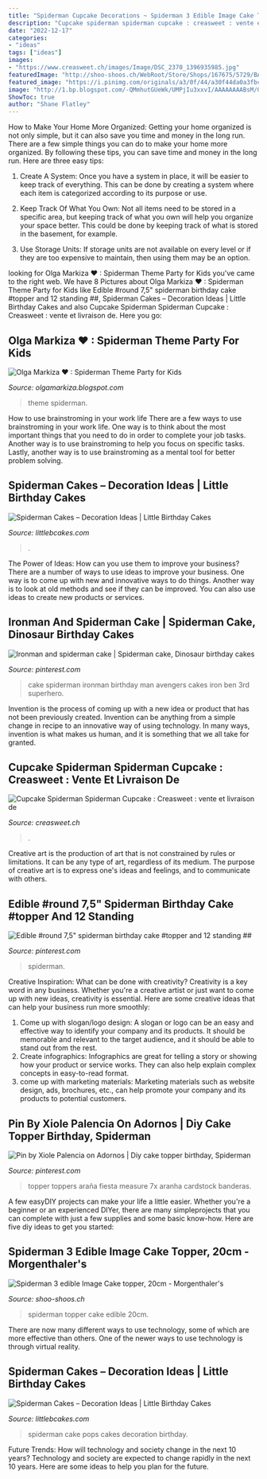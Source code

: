 ```yaml
---
title: "Spiderman Cupcake Decorations ~ Spiderman 3 Edible Image Cake Topper, 20cm"
description: "Cupcake spiderman spiderman cupcake : creasweet : vente et livraison de"
date: "2022-12-17"
categories:
- "ideas"
tags: ["ideas"]
images:
- "https://www.creasweet.ch/images/Image/DSC_2370_1396935985.jpg"
featuredImage: "http://shoo-shoos.ch/WebRoot/Store/Shops/167675/5729/BA18/9851/6EF7/5D3C/0A00/0E18/6BBA/DE-117007-D.jpg"
featured_image: "https://i.pinimg.com/originals/a3/0f/44/a30f44da0a3fbc835e4222e550ed3821.jpg"
image: "http://1.bp.blogspot.com/-QMmhutGUeWk/UMPjIu3xxvI/AAAAAAAABsM/G9p3T60qVpA/s1600/DSC_1796.jpg"
ShowToc: true
author: "Shane Flatley"
---
```



How to Make Your Home More Organized: Getting your home organized is not only simple, but it can also save you time and money in the long run.
There are a few simple things you can do to make your home more organized. By following these tips, you can save time and money in the long run. Here are three easy tips:
1. Create A System: Once you have a system in place, it will be easier to keep track of everything. This can be done by creating a system where each item is categorized according to its purpose or use.

2. Keep Track Of What You Own: Not all items need to be stored in a specific area, but keeping track of what you own will help you organize your space better. This could be done by keeping track of what is stored in the basement, for example.

3. Use Storage Units: If storage units are not available on every level or if they are too expensive to maintain, then using them may be an option.

	

		
looking for Olga Markiza ♥ : Spiderman Theme Party for Kids you've came to the right web. We have 8 Pictures about Olga Markiza ♥ : Spiderman Theme Party for Kids like Edible #round 7,5&quot; spiderman birthday cake #topper and 12 standing ##, Spiderman Cakes – Decoration Ideas | Little Birthday Cakes and also Cupcake Spiderman Spiderman Cupcake : Creasweet : vente et livraison de. Here you go:
		
    
## Olga Markiza ♥ : Spiderman Theme Party For Kids

<img loading=lazy src="http://1.bp.blogspot.com/-QMmhutGUeWk/UMPjIu3xxvI/AAAAAAAABsM/G9p3T60qVpA/s1600/DSC_1796.jpg" onerror="this.onerror=null;this.src='https://tse3.mm.bing.net/th?id=OIP.A8Sj32Iy-cvRzlbB1yA8zAHaLL&amp;pid=15.1';" alt="Olga Markiza ♥ : Spiderman Theme Party for Kids">

_Source: olgamarkiza.blogspot.com_

>theme spiderman. 

	

How to use brainstroming in your work life
There are a few ways to use brainstroming in your work life. One way is to think about the most important things that you need to do in order to complete your job tasks. Another way is to use brainstroming to help you focus on specific tasks. Lastly, another way is to use brainstroming as a mental tool for better problem solving.

    
## Spiderman Cakes – Decoration Ideas | Little Birthday Cakes

<img loading=lazy src="https://www.littlebcakes.com/wp-content/uploads/2013/08/Pictures-of-Spiderman-Cakes.jpg" onerror="this.onerror=null;this.src='https://tse3.mm.bing.net/th?id=OIP.w1-KdDkgOUPCm4KAwFB4_QHaFj&amp;pid=15.1';" alt="Spiderman Cakes – Decoration Ideas | Little Birthday Cakes">

_Source: littlebcakes.com_

>. 

	

The Power of Ideas: How can you use them to improve your business?
There are a number of ways to use ideas to improve your business. One way is to come up with new and innovative ways to do things. Another way is to look at old methods and see if they can be improved. You can also use ideas to create new products or services.

    
## Ironman And Spiderman Cake | Spiderman Cake, Dinosaur Birthday Cakes

<img loading=lazy src="https://i.pinimg.com/originals/a3/0f/44/a30f44da0a3fbc835e4222e550ed3821.jpg" onerror="this.onerror=null;this.src='https://tse2.mm.bing.net/th?id=OIP.AoqIu6jDVsgfZW4n6Oe8zwHaNK&amp;pid=15.1';" alt="Ironman and spiderman cake | Spiderman cake, Dinosaur birthday cakes">

_Source: pinterest.com_

>cake spiderman ironman birthday man avengers cakes iron ben 3rd superhero. 

	

Invention is the process of coming up with a new idea or product that has not been previously created. Invention can be anything from a simple change in recipe to an innovative way of using technology. In many ways, invention is what makes us human, and it is something that we all take for granted.

    
## Cupcake Spiderman Spiderman Cupcake : Creasweet : Vente Et Livraison De

<img loading=lazy src="https://www.creasweet.ch/images/Image/DSC_2370_1396935985.jpg" onerror="this.onerror=null;this.src='https://tse1.mm.bing.net/th?id=OIP.pJs_5VhGvAVfbDkvYPufKQHaE6&amp;pid=15.1';" alt="Cupcake Spiderman Spiderman Cupcake : Creasweet : vente et livraison de">

_Source: creasweet.ch_

>. 

	

Creative art is the production of art that is not constrained by rules or limitations. It can be any type of art, regardless of its medium. The purpose of creative art is to express one's ideas and feelings, and to communicate with others.

    
## Edible #round 7,5&quot; Spiderman Birthday Cake #topper And 12 Standing ##

<img loading=lazy src="https://i.pinimg.com/736x/28/ac/ec/28acec2a4c7c8a9262df3b1aa8a8c8cd--spiderman-birthday-cake-birthday-cake-toppers.jpg" onerror="this.onerror=null;this.src='https://tse3.mm.bing.net/th?id=OIP.DoKmSNZgfxibj-sUhQcilQHaJ4&amp;pid=15.1';" alt="Edible #round 7,5&quot; spiderman birthday cake #topper and 12 standing ##">

_Source: pinterest.com_

>spiderman. 

	

Creative Inspiration: What can be done with creativity?
Creativity is a key word in any business. Whether you're a creative artist or just want to come up with new ideas, creativity is essential. Here are some creative ideas that can help your business run more smoothly: 
1. Come up with slogan/logo design: A slogan or logo can be an easy and effective way to identify your company and its products. It should be memorable and relevant to the target audience, and it should be able to stand out from the rest. 
2. Create infographics: Infographics are great for telling a story or showing how your product or service works. They can also help explain complex concepts in easy-to-read format. 
3. come up with marketing materials: Marketing materials such as website design, ads, brochures, etc., can help promote your company and its products to potential customers.

    
## Pin By Xiole Palencia On Adornos | Diy Cake Topper Birthday, Spiderman

<img loading=lazy src="https://i.pinimg.com/736x/e0/1c/cd/e01ccd3018e32a43df45316dccf8963a.jpg" onerror="this.onerror=null;this.src='https://tse3.mm.bing.net/th?id=OIP.9I0FXWbZa8OLyjx6IA3hdAHaNK&amp;pid=15.1';" alt="Pin by Xiole Palencia on Adornos | Diy cake topper birthday, Spiderman">

_Source: pinterest.com_

>topper toppers araña fiesta measure 7x aranha cardstock banderas. 

	

A few easyDIY projects can make your life a little easier. Whether you're a beginner or an experienced DIYer, there are many simpleprojects that you can complete with just a few supplies and some basic know-how. Here are five diy ideas to get you started: 

    
## Spiderman 3 Edible Image Cake Topper, 20cm - Morgenthaler&#039;s

<img loading=lazy src="http://shoo-shoos.ch/WebRoot/Store/Shops/167675/5729/BA18/9851/6EF7/5D3C/0A00/0E18/6BBA/DE-117007-D.jpg" onerror="this.onerror=null;this.src='https://tse4.mm.bing.net/th?id=OIP.FIFF2XUGZALMVBGs47xwEwHaHa&amp;pid=15.1';" alt="Spiderman 3 edible Image Cake topper, 20cm - Morgenthaler&#039;s">

_Source: shoo-shoos.ch_

>spiderman topper cake edible 20cm. 

	

There are now many different ways to use technology, some of which are more effective than others. One of the newer ways to use technology is through virtual reality.

    
## Spiderman Cakes – Decoration Ideas | Little Birthday Cakes

<img loading=lazy src="http://www.littlebcakes.com/wp-content/uploads/2013/08/Spiderman-Cake-Pops.jpg" onerror="this.onerror=null;this.src='https://tse4.mm.bing.net/th?id=OIP.6_ZO7qOqD3mN1Adn41PKRgHaFj&amp;pid=15.1';" alt="Spiderman Cakes – Decoration Ideas | Little Birthday Cakes">

_Source: littlebcakes.com_

>spiderman cake pops cakes decoration birthday. 

	

Future Trends: How will technology and society change in the next 10 years?
Technology and society are expected to change rapidly in the next 10 years. Here are some ideas to help you plan for the future.

